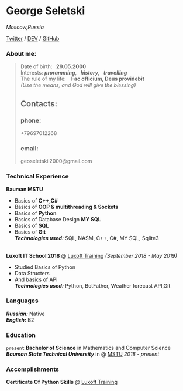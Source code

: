 # George Seletski
_Moscow,Russia_

[Twitter](https://twitter.com/seletskygeo) / [DEV](https://dev.to/georgeseletski) / [GitHub](https://github.com/George-Seletski)
### About me:
> Date of birth:&ensp;  **29.05.2000** <br/>
> Interests: ***proramming,&ensp; history,&ensp; travelling***<br/>
> The rule of my life: &ensp; **Fac officium, Deus providebit**<br/>
>  _(Use the means, and God will give the blessing)_ <br/>
> <h2>Contacts:</h2> 
> <h3>phone:</h3> +79697012268</br>
> <h3>email:</h3> geoseletskii2000@gmail.com</br>

### Technical Experience
**Bauman MSTU**
- Basics of **C++,C#**
- Basics of **OOP & multithreading & Sockets**
- Basics of **Python**
- Basics of Database Design **MY SQL**
- Basics of **SQL** 
- Basics of **Git**<br/>
  _**Technologies used:**_ SQL, NASM, C++, C#, MY SQL, Sqlite3<br/>
  <br/>

**Luxoft IT School 2018**  @ [Luxoft Training](https://www.luxoft-training.ru/) 
_(September 2018 - May 2019)_
- Studied Basics of Python
- Data Structers
- And basics of API <br/>
 _**Technologies used:**_ Python, BotFather, Weather forecast API,Git

### Languages 
***Russian:*** Native<br/>
***English:*** B2

### Education
`present`
**Bachelor of Science** in Mathematics and Computer Science <br>
***Bauman State Technical University*** in @ [MSTU](https://bmstu.ru/) 
_2018 - present_

### Accomplishments
**Certificate Of Python Skills** @ [Luxoft Training](https://www.luxoft-training.ru/) 

